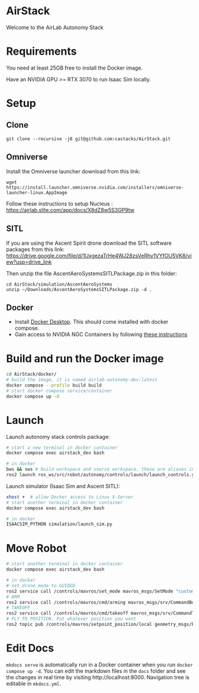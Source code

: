 # AirStack

Welcome to the AirLab Autonomy Stack

# Requirements

You need at least 25GB free to install the Docker image.

Have an NVIDIA GPU >= RTX 3070 to run Isaac Sim locally.

# Setup
## Clone
```
git clone --recursive -j8 git@github.com:castacks/AirStack.git
```

## Omniverse
Install the Omniverse launcher download from this link:

```
wget https://install.launcher.omniverse.nvidia.com/installers/omniverse-launcher-linux.AppImage
```

Follow these instructions to setup Nucleus : https://airlab.slite.com/app/docs/X8dZ8w5S3GP9tw

## SITL
If you are using the Ascent Spirit drone download the SITL software packages from this link:
https://drive.google.com/file/d/1UxgezaTrHe4WJ28zsVeRhv1VYfOU5VK8/view?usp=drive_link

Then unzip the file AscentAeroSystemsSITLPackage.zip in this folder:

```
cd AirStack/simulation/AscentAeroSystems
unzip ~/Downloads/AscentAeroSystemsSITLPackage.zip -d .
```

## Docker
- Install [Docker Desktop](https://docs.docker.com/desktop/install/ubuntu/). This should come installed with docker compose.
- Gain access to NVIDIA NGC Containers by following [these instructions](https://docs.nvidia.com/launchpad/ai/base-command-coe/latest/bc-coe-docker-basics-step-02.html)

# Build and run the Docker image

```bash
cd AirStack/docker/
# build the image, it is named airlab-autonomy-dev:latest
docker compose --profile build build
# start docker compose service/container
docker compose up -d
```

# Launch

Launch autonomy stack controls package:

```bash
# start a new terminal in docker container
docker compose exec airstack_dev bash

# in docker
bws && sws # build workspace and source workspace. these are aliases in ~/.bashrc
ros2 launch ros_ws/src/robot/autonomy/controls/launch/launch_controls.yaml
```

Launch simulator (Isaac Sim and Ascent SITL):

```bash
xhost +  # allow Docker access to Linux X-Server
# start another terminal in docker container
docker compose exec airstack_dev bash

# in docker
ISAACSIM_PYTHON simulation/launch_sim.py
```

# Move Robot

```bash
# start another terminal in docker container
docker compose exec airstack_dev bash

# in docker
# set drone mode to GUIDED
ros2 service call /controls/mavros/set_mode mavros_msgs/SetMode "custom_mode: 'GUIDED'"
# ARM
ros2 service call /controls/mavros/cmd/arming mavros_msgs/srv/CommandBool "{value: True}"
# TAKEOFF
ros2 service call /controls/mavros/cmd/takeoff mavros_msgs/srv/CommandTOL "{altitude: 5}"
# FLY TO POSITION. Put whatever position you want
ros2 topic pub /controls/mavros/setpoint_position/local geometry_msgs/PoseStamped "{ header: { stamp: { sec: 0, nanosec: 0 }, frame_id: 'base_link' }, pose: { position: { x: 10.0, y: 0.0, z: 20.0 }, orientation: { x: 0.0, y: 0.0, z: 0.0, w: 1.0 } } }" -1
```

# Edit Docs
`mkdocs serve` is automatically run in a Docker container when you run `docker compose up -d`. 
You can edit the markdown files in the `docs` folder and see the changes in real time by visiting http://localhost:8000.
Navigation tree is editable in `mkdocs.yml`.